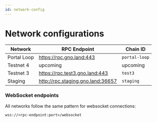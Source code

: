 ```yaml
---
id: network-config
---
```


# Network configurations

| Network     | RPC Endpoint                      | Chain ID      | 
|-------------|-----------------------------------|---------------|
| Portal Loop | https://rpc.gno.land:443          | `portal-loop` |
| Testnet 4   | upcoming                          | upcoming      |
| Testnet 3   | https://rpc.test3.gno.land:443    | `test3`       |
| Staging     | http://rpc.staging.gno.land:36657 | `staging`     |

### WebSocket endpoints
All networks follow the same pattern for websocket connections: 

```shell
wss://<rpc-endpoint:port>/websocket
```
